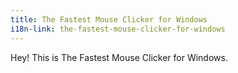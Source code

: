 ```yaml
---
title: The Fastest Mouse Clicker for Windows
i18n-link: the-fastest-mouse-clicker-for-windows
---
```


Hey! This is The Fastest Mouse Clicker for Windows.
